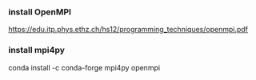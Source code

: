 ### install OpenMPI 
https://edu.itp.phys.ethz.ch/hs12/programming_techniques/openmpi.pdf

### install mpi4py
conda install -c conda-forge mpi4py openmpi

